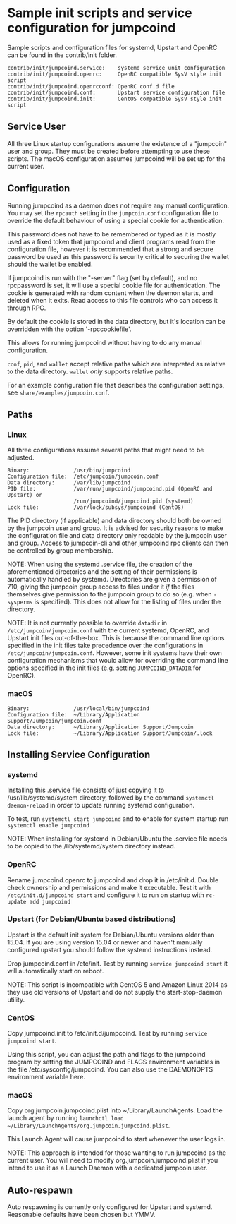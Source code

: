 Sample init scripts and service configuration for jumpcoind
==========================================================

Sample scripts and configuration files for systemd, Upstart and OpenRC
can be found in the contrib/init folder.

    contrib/init/jumpcoind.service:    systemd service unit configuration
    contrib/init/jumpcoind.openrc:     OpenRC compatible SysV style init script
    contrib/init/jumpcoind.openrcconf: OpenRC conf.d file
    contrib/init/jumpcoind.conf:       Upstart service configuration file
    contrib/init/jumpcoind.init:       CentOS compatible SysV style init script

Service User
---------------------------------

All three Linux startup configurations assume the existence of a "jumpcoin" user
and group.  They must be created before attempting to use these scripts.
The macOS configuration assumes jumpcoind will be set up for the current user.

Configuration
---------------------------------

Running jumpcoind as a daemon does not require any manual configuration. You may
set the `rpcauth` setting in the `jumpcoin.conf` configuration file to override
the default behaviour of using a special cookie for authentication.

This password does not have to be remembered or typed as it is mostly used
as a fixed token that jumpcoind and client programs read from the configuration
file, however it is recommended that a strong and secure password be used
as this password is security critical to securing the wallet should the
wallet be enabled.

If jumpcoind is run with the "-server" flag (set by default), and no rpcpassword is set,
it will use a special cookie file for authentication. The cookie is generated with random
content when the daemon starts, and deleted when it exits. Read access to this file
controls who can access it through RPC.

By default the cookie is stored in the data directory, but it's location can be overridden
with the option '-rpccookiefile'.

This allows for running jumpcoind without having to do any manual configuration.

`conf`, `pid`, and `wallet` accept relative paths which are interpreted as
relative to the data directory. `wallet` *only* supports relative paths.

For an example configuration file that describes the configuration settings,
see `share/examples/jumpcoin.conf`.

Paths
---------------------------------

### Linux

All three configurations assume several paths that might need to be adjusted.

    Binary:              /usr/bin/jumpcoind
    Configuration file:  /etc/jumpcoin/jumpcoin.conf
    Data directory:      /var/lib/jumpcoind
    PID file:            /var/run/jumpcoind/jumpcoind.pid (OpenRC and Upstart) or
                         /run/jumpcoind/jumpcoind.pid (systemd)
    Lock file:           /var/lock/subsys/jumpcoind (CentOS)

The PID directory (if applicable) and data directory should both be owned by the
jumpcoin user and group. It is advised for security reasons to make the
configuration file and data directory only readable by the jumpcoin user and
group. Access to jumpcoin-cli and other jumpcoind rpc clients can then be
controlled by group membership.

NOTE: When using the systemd .service file, the creation of the aforementioned
directories and the setting of their permissions is automatically handled by
systemd. Directories are given a permission of 710, giving the jumpcoin group
access to files under it _if_ the files themselves give permission to the
jumpcoin group to do so (e.g. when `-sysperms` is specified). This does not allow
for the listing of files under the directory.

NOTE: It is not currently possible to override `datadir` in
`/etc/jumpcoin/jumpcoin.conf` with the current systemd, OpenRC, and Upstart init
files out-of-the-box. This is because the command line options specified in the
init files take precedence over the configurations in
`/etc/jumpcoin/jumpcoin.conf`. However, some init systems have their own
configuration mechanisms that would allow for overriding the command line
options specified in the init files (e.g. setting `JUMPCOIND_DATADIR` for
OpenRC).

### macOS

    Binary:              /usr/local/bin/jumpcoind
    Configuration file:  ~/Library/Application Support/Jumpcoin/jumpcoin.conf
    Data directory:      ~/Library/Application Support/Jumpcoin
    Lock file:           ~/Library/Application Support/Jumpcoin/.lock

Installing Service Configuration
-----------------------------------

### systemd

Installing this .service file consists of just copying it to
/usr/lib/systemd/system directory, followed by the command
`systemctl daemon-reload` in order to update running systemd configuration.

To test, run `systemctl start jumpcoind` and to enable for system startup run
`systemctl enable jumpcoind`

NOTE: When installing for systemd in Debian/Ubuntu the .service file needs to be copied to the /lib/systemd/system directory instead.

### OpenRC

Rename jumpcoind.openrc to jumpcoind and drop it in /etc/init.d.  Double
check ownership and permissions and make it executable.  Test it with
`/etc/init.d/jumpcoind start` and configure it to run on startup with
`rc-update add jumpcoind`

### Upstart (for Debian/Ubuntu based distributions)

Upstart is the default init system for Debian/Ubuntu versions older than 15.04. If you are using version 15.04 or newer and haven't manually configured upstart you should follow the systemd instructions instead.

Drop jumpcoind.conf in /etc/init.  Test by running `service jumpcoind start`
it will automatically start on reboot.

NOTE: This script is incompatible with CentOS 5 and Amazon Linux 2014 as they
use old versions of Upstart and do not supply the start-stop-daemon utility.

### CentOS

Copy jumpcoind.init to /etc/init.d/jumpcoind. Test by running `service jumpcoind start`.

Using this script, you can adjust the path and flags to the jumpcoind program by
setting the JUMPCOIND and FLAGS environment variables in the file
/etc/sysconfig/jumpcoind. You can also use the DAEMONOPTS environment variable here.

### macOS

Copy org.jumpcoin.jumpcoind.plist into ~/Library/LaunchAgents. Load the launch agent by
running `launchctl load ~/Library/LaunchAgents/org.jumpcoin.jumpcoind.plist`.

This Launch Agent will cause jumpcoind to start whenever the user logs in.

NOTE: This approach is intended for those wanting to run jumpcoind as the current user.
You will need to modify org.jumpcoin.jumpcoind.plist if you intend to use it as a
Launch Daemon with a dedicated jumpcoin user.

Auto-respawn
-----------------------------------

Auto respawning is currently only configured for Upstart and systemd.
Reasonable defaults have been chosen but YMMV.
